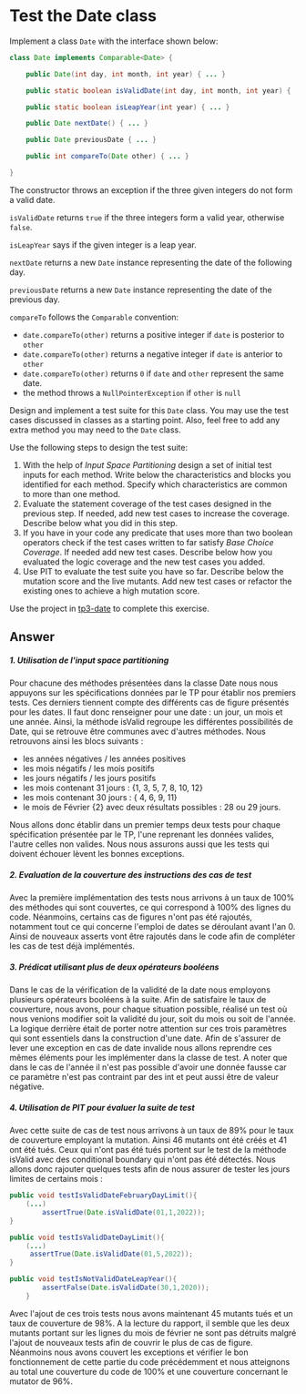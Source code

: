 # Test the Date class

Implement a class `Date` with the interface shown below:

```java
class Date implements Comparable<Date> {

    public Date(int day, int month, int year) { ... }

    public static boolean isValidDate(int day, int month, int year) { ... }

    public static boolean isLeapYear(int year) { ... }

    public Date nextDate() { ... }

    public Date previousDate { ... }

    public int compareTo(Date other) { ... }

}
```

The constructor throws an exception if the three given integers do not form a valid date.

`isValidDate` returns `true` if the three integers form a valid year, otherwise `false`.

`isLeapYear` says if the given integer is a leap year.

`nextDate` returns a new `Date` instance representing the date of the following day.

`previousDate` returns a new `Date` instance representing the date of the previous day.

`compareTo` follows the `Comparable` convention:

* `date.compareTo(other)` returns a positive integer if `date` is posterior to `other`
* `date.compareTo(other)` returns a negative integer if `date` is anterior to `other`
* `date.compareTo(other)` returns `0` if `date` and `other` represent the same date.
* the method throws a `NullPointerException` if `other` is `null` 

Design and implement a test suite for this `Date` class.
You may use the test cases discussed in classes as a starting point. 
Also, feel free to add any extra method you may need to the `Date` class.


Use the following steps to design the test suite:

1. With the help of *Input Space Partitioning* design a set of initial test inputs for each method. Write below the characteristics and blocks you identified for each method. Specify which characteristics are common to more than one method.
2. Evaluate the statement coverage of the test cases designed in the previous step. If needed, add new test cases to increase the coverage. Describe below what you did in this step.
3. If you have in your code any predicate that uses more than two boolean operators check if the test cases written to far satisfy *Base Choice Coverage*. If needed add new test cases. Describe below how you evaluated the logic coverage and the new test cases you added.
4. Use PIT to evaluate the test suite you have so far. Describe below the mutation score and the live mutants. Add new test cases or refactor the existing ones to achieve a high mutation score.

Use the project in [tp3-date](../code/tp3-date) to complete this exercise.

## Answer

##### 1. Utilisation de l'input space partitioning 
Pour chacune des méthodes présentées dans la classe Date nous nous appuyons sur les spécifications données par le TP pour établir nos premiers tests. Ces derniers tiennent compte des différents cas de figure présentés pour les dates. Il faut donc renseigner pour une date : un jour, un mois et une année. Ainsi, la méthode isValid regroupe les différentes possibilités de Date, qui se retrouve être communes avec d'autres méthodes. Nous retrouvons ainsi les blocs suivants : 
- les années négatives / les années positives
- les mois négatifs / les mois positifs
- les jours négatifs / les jours positifs
- les mois contenant 31 jours :  {1, 3, 5, 7, 8, 10, 12}
- les mois contenant 30 jours : { 4, 6, 9, 11}
- le mois de Février {2} avec deux résultats possibles : 28 ou 29 jours. 

Nous allons donc établir dans un premier temps deux tests pour chaque spécification présentée par le TP, l'une reprenant les données valides, l'autre celles non valides. Nous nous assurons aussi que les tests qui doivent échouer lèvent les bonnes exceptions. 

##### 2. Evaluation de la couverture des instructions des cas de test
Avec la première implémentation des tests nous arrivons à un taux de 100% des méthodes qui sont couvertes, ce qui correspond à 100% des lignes du code.
Néanmoins, certains cas de figures n'ont pas été rajoutés, notamment tout ce qui concerne l'emploi de dates se déroulant avant l'an 0. Ainsi de nouveaux asserts vont être rajoutés dans le code afin de compléter les cas de test déjà implémentés. 

##### 3. Prédicat utilisant plus de deux opérateurs booléens
Dans le cas de la vérification de la validité de la date nous employons plusieurs opérateurs booléens à la suite. Afin de satisfaire le taux de couverture, nous avons, pour chaque situation possible, réalisé un test où nous venions modifier soit la validité du jour, soit du mois ou soit de l'année. La logique derrière était de porter notre attention sur ces trois paramètres qui sont essentiels dans la construction d'une date. Afin de s'assurer de lever une exception en cas de date invalide nous allons reprendre ces mêmes éléments pour les implémenter dans la classe de test. A noter que dans le cas de l'année il n'est pas possible d'avoir une donnée fausse car ce paramètre n'est pas contraint par des int et peut aussi être de valeur négative. 

##### 4. Utilisation de PIT pour évaluer la suite de test
Avec cette suite de cas de test nous arrivons à un taux de 89% pour le taux de couverture employant la mutation. 
Ainsi 46 mutants ont été créés et 41 ont été tués. 
Ceux qui n'ont pas été tués portent sur le test de la méthode isValid avec des conditional boundary qui n'ont pas été détectés. Nous allons donc rajouter quelques tests afin de nous assurer de tester les jours limites de certains mois : 
```java
public void testIsValidDateFebruaryDayLimit(){
    (...)
        assertTrue(Date.isValidDate(01,1,2022));    
}

public void testIsValidDateDayLimit(){
    (...)
     assertTrue(Date.isValidDate(01,5,2022));
}

public void testIsNotValidDateLeapYear(){
        assertFalse(Date.isValidDate(30,1,2020));
    }
```
Avec l'ajout de ces trois tests nous avons maintenant 45 mutants tués et un taux de couverture de 98%. A la lecture du rapport, il semble que les deux mutants portant sur les lignes du mois de février ne sont pas détruits malgré l'ajout de nouveaux tests afin de couvrir le plus de cas de figure. Néanmoins nous avons couvert les exceptions et vérifier le bon fonctionnement de cette partie du code précédemment et nous atteignons au total une couverture du code de 100% et une couverture concernant le mutator de 96%.
